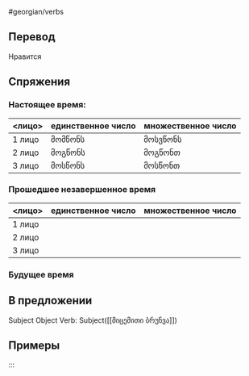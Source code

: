 #georgian/verbs 
## Перевод
Нравится
## Спряжения
### Настоящее время:
<лицо>|единственное число|множественное число
--------|---------------------|------------------------
1 лицо | მომწონს | მოსვწონს
2 лицо | მოგწონს | მოგწონთ
3 лицо | მოსწონს | მოსწონთ
### Прошедшее незавершенное время
<лицо>|единственное число|множественное число
--------|---------------------|------------------------
1 лицо |  | 
2 лицо |  | 
3 лицо |  | 
### Будущее время
## В предложении
Subject Object Verb: Subject([[მიცემითი ბრუნვა]])
## Примеры
:::

